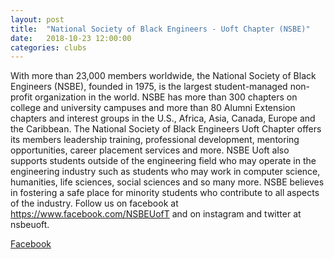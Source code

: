 ```yaml
---
layout: post
title:  "National Society of Black Engineers - Uoft Chapter (NSBE)"
date:   2018-10-23 12:00:00
categories: clubs
---
```


With more than 23,000 members worldwide, the National Society of Black Engineers (NSBE), founded in 1975, is the largest student-managed non-profit organization in the world. NSBE has more than 300 chapters on college and university campuses and more than 80 Alumni Extension chapters and interest groups in the U.S., Africa, Asia, Canada, Europe and the Caribbean.   The National Society of Black Engineers Uoft Chapter offers its members leadership training, professional development, mentoring opportunities, career placement services and more. NSBE Uoft also supports students outside of the engineering field who may operate in the engineering industry such as students who may work in computer science, humanities, life sciences, social sciences and so many more. NSBE believes in fostering a safe place for minority students who contribute to all aspects of the industry.  Follow us on facebook at https://www.facebook.com/NSBEUofT and on instagram and twitter at nsbeuoft. 

[Facebook](https://www.facebook.com/NSBEUofT)